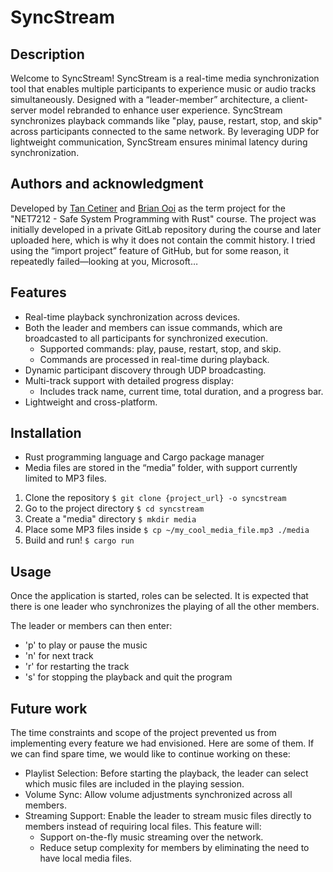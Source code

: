 # SyncStream

## Description
Welcome to SyncStream! SyncStream is a real-time media synchronization tool that enables multiple participants to experience music or audio tracks simultaneously. Designed with a “leader-member” architecture, a client-server model rebranded to enhance user experience. SyncStream synchronizes playback commands like "play, pause, restart, stop, and skip" across participants connected to the same network. By leveraging UDP for lightweight communication, SyncStream ensures minimal latency during synchronization.

## Authors and acknowledgment
Developed by [Tan Cetiner](https://github.com/tancetiner) and [Brian Ooi](https://github.com/brianooi0504) as the term project for the "NET7212 - Safe System Programming with Rust" course.
The project was initially developed in a private GitLab repository during the course and later uploaded here, which is why it does not contain the commit history. I tried using the “import project” feature of GitHub, but for some reason, it repeatedly failed—looking at you, Microsoft…

## Features
-   Real-time playback synchronization across devices.
-	Both the leader and members can issue commands, which are broadcasted to all participants for synchronized execution.
    - Supported commands: play, pause, restart, stop, and skip.
    - Commands are processed in real-time during playback.
- Dynamic participant discovery through UDP broadcasting.
- Multi-track support with detailed progress display:
    - Includes track name, current time, total duration, and a progress bar.
-   Lightweight and cross-platform.

## Installation
-   Rust programming language and Cargo package manager
-   Media files are stored in the “media” folder, with support currently limited to MP3 files.


1. Clone the repository `$ git clone {project_url} -o syncstream`
2. Go to the project directory `$ cd syncstream`
3. Create a "media" directory `$ mkdir media`
4. Place some MP3 files inside `$ cp ~/my_cool_media_file.mp3 ./media`
5. Build and run! `$ cargo run`

## Usage
Once the application is started, roles can be selected. It is expected that there is one leader who synchronizes the playing of all the other members. 

The leader or members can then enter:
-   'p' to play or pause the music
-   'n' for next track
-   'r' for restarting the track
-   's' for stopping the playback and quit the program

## Future work
The time constraints and scope of the project prevented us from implementing every feature we had envisioned. Here are some of them. If we can find spare time, we would like to continue working on these:
-   Playlist Selection: Before starting the playback, the leader can select which music files are included in the playing session.
-   Volume Sync: Allow volume adjustments synchronized across all members.
-   Streaming Support: Enable the leader to stream music files directly to members instead of requiring local files. This feature will:
    -   Support on-the-fly music streaming over the network.
    -   Reduce setup complexity for members by eliminating the need to have local media files.


